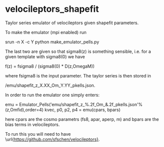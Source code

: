 # velocileptors_shapefit
Taylor series emulator of velocileptors given shapefit parameters.

To make the emulator (mpi enabled) run

srun -n X -c Y python make_emulator_pells.py <basedir> <zeff> <Omfid>

The last two are given so that sigma8(z) is something sensible, i.e. for a given template with sigma8(0) we have
  
f(z) = fsigma8 / (sigma8(0) * D(z,OmegaM))
  
where fsigma8 is the input parameter. The taylor series is then stored in 
 
<basedir>/emu/shapefit_z_X.XX_Om_Y.YY_pkells.json.
  
In order to run the emulator one simply enters:
  
emu = Emulator_Pells('emu/shapefit_z_%.2f_Om_&.2f_pkells.json'%(z,Omfid),order=4)
kvec, p0, p2, p4 = emu(cpars, bpars)
  
here cpars are the cosmo parametrs (fs8, apar, aperp, m) and bpars are the bias terms in velocileptors.
  
To run this you will need to have \url{https://github.com/sfschen/velocileptors}. 
